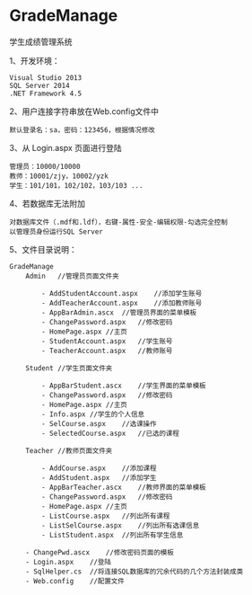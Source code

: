 # GradeManage
学生成绩管理系统

1、开发环境：

	Visual Studio 2013
	SQL Server 2014
	.NET Framework 4.5

2、用户连接字符串放在Web.config文件中

	默认登录名：sa，密码：123456，根据情况修改

3、从 Login.aspx 页面进行登陆

	管理员：10000/10000
	教师：10001/zjy，10002/yzk
	学生：101/101，102/102，103/103 ...

4、若数据库无法附加

	对数据库文件（.mdf和.ldf），右键-属性-安全-编辑权限-勾选完全控制
	以管理员身份运行SQL Server

5、文件目录说明：

	GradeManage
		Admin	//管理员页面文件夹

			- AddStudentAccount.aspx	//添加学生账号
			- AddTeacherAccount.aspx	//添加教师账号
			- AppBarAdmin.ascx	//管理员界面的菜单模板
			- ChangePassword.aspx	//修改密码
			- HomePage.aspx	//主页
			- StudentAccount.aspx	//学生账号
			- TeacherAccount.aspx	//教师账号
			
		Student	//学生页面文件夹

			- AppBarStudent.ascx	//学生界面的菜单模板
			- ChangePassword.aspx	//修改密码
			- HomePage.aspx	//主页
			- Info.aspx	//学生的个人信息
			- SelCourse.aspx	//选课操作
			- SelectedCourse.aspx	//已选的课程
			
		Teacher	//教师页面文件夹

			- AddCourse.aspx	//添加课程
			- AddStudent.aspx	//添加学生
			- AppBarTeacher.ascx	//教师界面的菜单模板
			- ChangePassword.aspx	//修改密码
			- HomePage.aspx	//主页
			- ListCourse.aspx	//列出所有课程
			- ListSelCourse.aspx	//列出所有选课信息
			- ListStudent.aspx	//列出所有学生信息
		
		- ChangePwd.ascx	//修改密码页面的模板
		- Login.aspx	//登陆
		- SqlHelper.cs	//将连接SQL数据库的冗余代码的几个方法封装成类
		- Web.config	//配置文件

